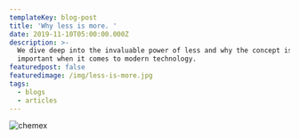 ```yaml
---
templateKey: blog-post
title: 'Why less is more. '
date: 2019-11-10T05:00:00.000Z
description: >-
  We dive deep into the invaluable power of less and why the concept is so
  important when it comes to modern technology. 
featuredpost: false
featuredimage: /img/less-is-more.jpg
tags:
  - blogs
  - articles
---
```

![chemex](/img/less-is-more.jpg)
